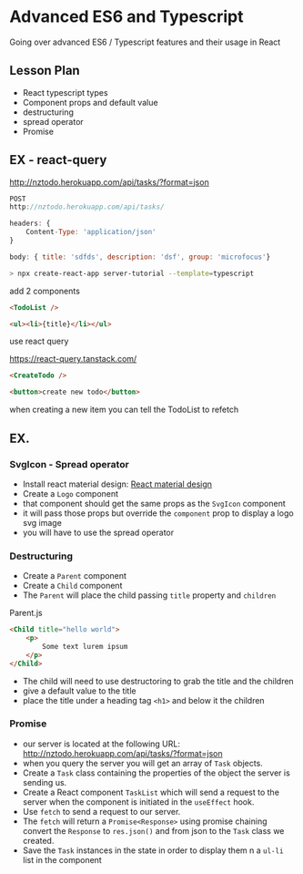 # Advanced ES6 and Typescript

Going over advanced ES6 / Typescript features and their usage in React

## Lesson Plan

- React typescript types
- Component props and default value
- destructuring
- spread operator
- Promise

## EX - react-query

http://nztodo.herokuapp.com/api/tasks/?format=json


```js
POST
http://nztodo.herokuapp.com/api/tasks/

headers: {
	Content-Type: 'application/json'
}

body: { title: 'sdfds', description: 'dsf', group: 'microfocus'}
```

```sh
> npx create-react-app server-tutorial --template=typescript
```

add 2 components

```html
<TodoList />
```

```html
<ul><li>{title}</li></ul>
```

use react query

https://react-query.tanstack.com/

```html
<CreateTodo />
```

```html
<button>create new todo</button>
```
when creating a new item you can tell the TodoList to refetch

## EX.

### SvgIcon - Spread operator

- Install react material design: [React material design](https://material-ui.com/)
- Create a `Logo` component
- that component should get the same props as the `SvgIcon` component
- it will pass those props but override the `component` prop to display a logo svg image
- you will have to use the spread operator

### Destructuring 

- Create a `Parent` component
- Create a `Child` component
- The `Parent` will place the child passing `title` property and `children`

Parent.js
```html
<Child title="hello world">
	<p>
		Some text lurem ipsum
	</p>
</Child>
```

- The child will need to use destructoring to grab the title and the children
- give a default value to the title
- place the title under a heading tag `<h1>` and below it the children

### Promise

- our server is located at the following URL: http://nztodo.herokuapp.com/api/tasks/?format=json
- when you query the server you will get an array of `Task` objects.
- Create a `Task` class containing the properties of the object the server is sending us.
- Create a React component `TaskList` which will send a request to the server when the component is initiated in the `useEffect` hook.
- Use `fetch` to send a request to our server.
- The `fetch` will return a `Promise<Response>` using promise chaining convert the `Response` to `res.json()` and from json to the `Task` class we created.
- Save the `Task` instances in the state in order to display  them n a `ul-li` list in the component

